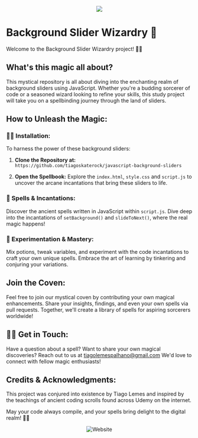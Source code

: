 <p align="center">
  <img src="https://skillicons.dev/icons?i=css,javascript" />
</p>

# Background Slider Wizardry 🌟

Welcome to the Background Slider Wizardry project! 🎩✨

## What's this magic all about?

This mystical repository is all about diving into the enchanting realm of background sliders using JavaScript. Whether you're a budding sorcerer of code or a seasoned wizard looking to refine your skills, this study project will take you on a spellbinding journey through the land of sliders.

## How to Unleash the Magic:

### 🧙‍♂️ Installation:

To harness the power of these background sliders:

1. **Clone the Repository at:**
    `https://github.com/tiagoskaterock/javascript-background-sliders`

2. **Open the Spellbook:**
    Explore the `index.html`, `style.css` and `script.js` to uncover the arcane incantations that bring these sliders to life.

### 🌌 Spells & Incantations:

Discover the ancient spells written in JavaScript within `script.js`. Dive deep into the incantations of `setBackground()` and `slideToNext()`, where the real magic happens!

### 🧪 Experimentation & Mastery:

Mix potions, tweak variables, and experiment with the code incantations to craft your own unique spells. Embrace the art of learning by tinkering and conjuring your variations.

## Join the Coven:

Feel free to join our mystical coven by contributing your own magical enhancements. Share your insights, findings, and even your own spells via pull requests. Together, we'll create a library of spells for aspiring sorcerers worldwide!

## 🧙‍♀️ Get in Touch:

Have a question about a spell? Want to share your own magical discoveries? Reach out to us at tiagolemespalhano@gmail.com We'd love to connect with fellow magic enthusiasts!

## Credits & Acknowledgments:

This project was conjured into existence by Tiago Lemes and inspired by the teachings of ancient coding scrolls found across Udemy on the internet.

May your code always compile, and your spells bring delight to the digital realm! 🌟✨

<p align="center">
  <img align="center" src="1.gif" alt="Website">  
</p>
